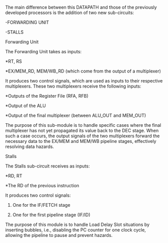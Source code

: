 The main difference between this DATAPATH and those of the previously developed processors is the addition of two new sub-circuits:

-FORWARDING UNIT

-STALLS

Forwarding Unit

The Forwarding Unit takes as inputs:

*RT, RS

*EX/MEM_RD, MEM/WB_RD (which come from the output of a multiplexer)

It produces two control signals, which are used as inputs to their respective multiplexers. These two multiplexers receive the following inputs:

*Outputs of the Register File (RFA, RFB)

*Output of the ALU

*Output of the final multiplexer (between ALU_OUT and MEM_OUT)

The purpose of this sub-module is to handle specific cases where the final multiplexer has not yet propagated its value back to the DEC stage. When such a case occurs, the output signals of the two multiplexers forward the necessary data to the EX/MEM and MEM/WB pipeline stages, effectively resolving data hazards.

Stalls

The Stalls sub-circuit receives as inputs:

*RD, RT

*The RD of the previous instruction

It produces two control signals:

1. One for the IF/FETCH stage

2. One for the first pipeline stage (IF/ID)

The purpose of this module is to handle Load Delay Slot situations by inserting bubbles, i.e., disabling the PC counter for one clock cycle, allowing the pipeline to pause and prevent hazards.